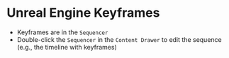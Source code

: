 # Unreal Engine Keyframes

- Keyframes are in the `Sequencer`
- Double-click the `Sequencer` in the `Content Drawer` to edit the sequence (e.g., the timeline with keyframes)
